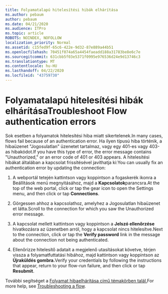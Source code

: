 ```yaml
---
title: Folyamatalapú hitelesítési hibák elhárítása
ms.author: pebaum
author: pebaum
ms.date: 04/21/2020
ms.audience: ITPro
ms.topic: article
ROBOTS: NOINDEX, NOFOLLOW
localization_priority: Normal
ms.assetid: c15fed9f-65c6-422e-9d32-87e889a44b51
ms.openlocfilehash: 70451f074a65a4454faeadd188a31783be8e6c7e
ms.sourcegitcommit: 631cbb5f03e5371f0995e976536d24e9d13746c3
ms.translationtype: MT
ms.contentlocale: hu-HU
ms.lasthandoff: 04/22/2020
ms.locfileid: "43759730"
---
```

# <a name="troubleshoot-flow-authentication-errors"></a><span data-ttu-id="7cd3a-102">Folyamatalapú hitelesítési hibák elhárítása</span><span class="sxs-lookup"><span data-stu-id="7cd3a-102">Troubleshoot Flow authentication errors</span></span>

<span data-ttu-id="7cd3a-103">Sok esetben a folyamatok hitelesítési hiba miatt sikertelenek.</span><span class="sxs-lookup"><span data-stu-id="7cd3a-103">In many cases, flows fail because of an authentication error.</span></span> <span data-ttu-id="7cd3a-104">Ha ilyen típusú hiba történik, a hibaüzenet "Jogosulatlan" üzenetet tartalmaz, vagy egy 401-es vagy 403-as hibakódot.</span><span class="sxs-lookup"><span data-stu-id="7cd3a-104">If you have this type of error, the error message contains "Unauthorized," or an error code of 401 or 403 appears.</span></span> <span data-ttu-id="7cd3a-105">A hitelesítési hibákat általában a kapcsolat frissítésével javíthatja ki:</span><span class="sxs-lookup"><span data-stu-id="7cd3a-105">You can usually fix an authentication error by updating the connection:</span></span>
  
1. <span data-ttu-id="7cd3a-106">A webportál tetején kattintson vagy koppintson a fogaskerék ikonra a Beállítások menü megnyitásához, majd a **Kapcsolatok**parancsra.</span><span class="sxs-lookup"><span data-stu-id="7cd3a-106">At the top of the web portal, click or tap the gear icon to open the Settings menu, and then click or tap **Connections**.</span></span>
    
2. <span data-ttu-id="7cd3a-107">Görgessen ahhoz a kapcsolathoz, amelyhez a Jogosulatlan hibaüzenet et látta.</span><span class="sxs-lookup"><span data-stu-id="7cd3a-107">Scroll to the connection for which you saw the Unauthorized error message.</span></span>
    
3. <span data-ttu-id="7cd3a-108">A kapcsolat mellett kattintson vagy koppintson a **Jelszó ellenőrzése** hivatkozásra az üzenetben arról, hogy a kapcsolat nincs hitelesítve.</span><span class="sxs-lookup"><span data-stu-id="7cd3a-108">Next to the connection, click or tap the **Verify password** link in the message about the connection not being authenticated.</span></span> 
    
4. <span data-ttu-id="7cd3a-109">Ellenőrizze hitelesítő adatait a megjelenő utasításokat követve, térjen vissza a folyamatfuttatási hibához, majd kattintson vagy koppintson az **Újraküldés gombra.**</span><span class="sxs-lookup"><span data-stu-id="7cd3a-109">Verify your credentials by following the instructions that appear, return to your flow-run failure, and then click or tap **Resubmit**.</span></span>
    
<span data-ttu-id="7cd3a-110">További segítséget a [Folyamat hibaelhárítása című témakörben talál.](https://go.microsoft.com/fwlink/?linkid=872110)</span><span class="sxs-lookup"><span data-stu-id="7cd3a-110">For more help, see [Troubleshooting a flow](https://go.microsoft.com/fwlink/?linkid=872110).</span></span>
  

